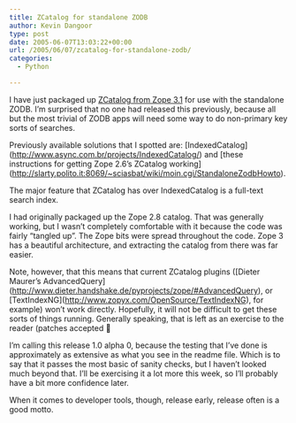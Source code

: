 ```yaml
---
title: ZCatalog for standalone ZODB
author: Kevin Dangoor
type: post
date: 2005-06-07T13:03:22+00:00
url: /2005/06/07/zcatalog-for-standalone-zodb/
categories:
  - Python

---
```

I have just packaged up [ZCatalog from Zope 3.1][1] for use with the standalone ZODB. I&#8217;m surprised that no one had released this previously, because all but the most trivial of ZODB apps will need some way to do non-primary key sorts of searches.

Previously available solutions that I spotted are: \[IndexedCatalog\](http://www.async.com.br/projects/IndexedCatalog/) and \[these instructions for getting Zope 2.6&#8217;s ZCatalog working\](http://slarty.polito.it:8069/~sciasbat/wiki/moin.cgi/StandaloneZodbHowto).

The major feature that ZCatalog has over IndexedCatalog is a full-text search index.

I had originally packaged up the Zope 2.8 catalog. That was generally working, but I wasn&#8217;t completely comfortable with it because the code was fairly &#8220;tangled up&#8221;. The Zope bits were spread throughout the code. Zope 3 has a beautiful architecture, and extracting the catalog from there was far easier.

Note, however, that this means that current ZCatalog plugins (\[Dieter Maurer&#8217;s AdvancedQuery\](http://www.dieter.handshake.de/pyprojects/zope/#AdvancedQuery), or \[TextIndexNG\](http://www.zopyx.com/OpenSource/TextIndexNG), for example) won&#8217;t work directly. Hopefully, it will not be difficult to get these sorts of things running. Generally speaking, that is left as an exercise to the reader (patches accepted 🙂

I&#8217;m calling this release 1.0 alpha 0, because the testing that I&#8217;ve done is approximately as extensive as what you see in the readme file. Which is to say that it passes the most basic of sanity checks, but I haven&#8217;t looked much beyond that. I&#8217;ll be exercising it a lot more this week, so I&#8217;ll probably have a bit more confidence later.

When it comes to developer tools, though, release early, release often is a good motto.

 [1]: http://www.blazingthings.com/zcatalog